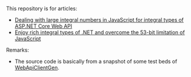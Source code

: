 This repository is for articles:

* [Dealing with large integral numbers in JavaScript for integral types of ASP.NET Core Web API](https://www.codeproject.com/Articles/5377807/Dealing-with-large-integral-numbers-in-JavaScript-)
* [Enjoy rich integral types of .NET and overcome the 53-bit limitation of JavaScript](https://www.codeproject.com/Articles/5378038/Enjoy-rich-integral-types-of-NET-and-overcome-the)


Remarks:
* The source code is basically from a snapshot of some test beds of [WebApiClientGen](https://github.com/zijianhuang/webapiclientgen).